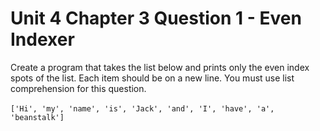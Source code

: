 # Unit 4 Chapter 3 Question 1 - Even Indexer

Create a program that takes the list below and prints only the even index spots of the list. Each item should be on a new line. You must use list comprehension for this question.\
\
`['Hi', 'my', 'name', 'is', 'Jack', 'and', 'I', 'have', 'a', 'beanstalk']`
